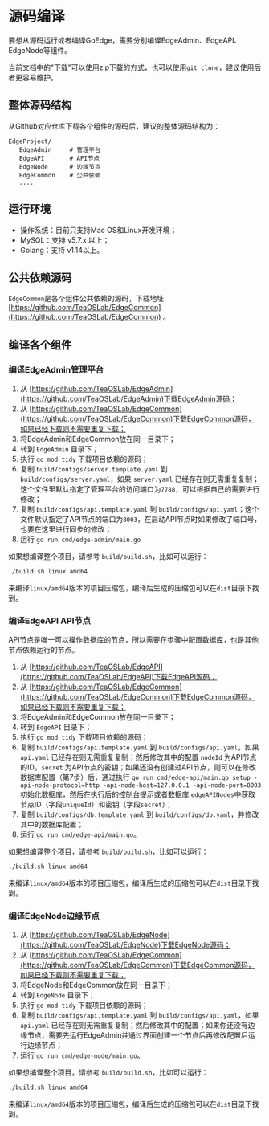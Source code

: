 # 源码编译
要想从源码运行或者编译GoEdge，需要分别编译EdgeAdmin、EdgeAPI、EdgeNode等组件。

当前文档中的"下载"可以使用zip下载的方式，也可以使用`git clone`，建议使用后者更容易维护。

## 整体源码结构
从Github对应仓库下载各个组件的源码后，建议的整体源码结构为：
~~~
EdgeProject/
   EdgeAdmin     # 管理平台
   EdgeAPI       # API节点
   EdgeNode      # 边缘节点
   EdgeCommon    # 公共依赖
   ....
~~~

## 运行环境
* 操作系统：目前只支持Mac OS和Linux开发环境；
* MySQL：支持 v5.7.x 以上；
* Golang：支持 v1.14以上。

## 公共依赖源码
`EdgeCommon`是各个组件公共依赖的源码，下载地址 [https://github.com/TeaOSLab/EdgeCommon](https://github.com/TeaOSLab/EdgeCommon) 。

## 编译各个组件

### 编译EdgeAdmin管理平台
1. 从 [https://github.com/TeaOSLab/EdgeAdmin](https://github.com/TeaOSLab/EdgeAdmin)下载EdgeAdmin源码；
2. 从 [https://github.com/TeaOSLab/EdgeCommon](https://github.com/TeaOSLab/EdgeCommon)下载EdgeCommon源码，如果已经下载则不需要重复下载；
3. 将EdgeAdmin和EdgeCommon放在同一目录下；
4. 转到 `EdgeAdmin` 目录下；
5. 执行 `go mod tidy` 下载项目依赖的源码；   
6. 复制 `build/configs/server.template.yaml` 到 `build/configs/server.yaml`，如果 `server.yaml` 已经存在则无需重复复制；这个文件里默认指定了管理平台的访问端口为`7788`，可以根据自己的需要进行修改；
7. 复制 `build/configs/api.template.yaml` 到 `build/configs/api.yaml`；这个文件默认指定了API节点的端口为`8003`，在启动API节点时如果修改了端口号，也要在这里进行同步的修改；   
8. 运行 `go run cmd/edge-admin/main.go`

如果想编译整个项目，请参考 `build/build.sh`，比如可以运行：
~~~bash
./build.sh linux amd64
~~~
来编译`linux/amd64`版本的项目压缩包，编译后生成的压缩包可以在`dist`目录下找到。

### 编译EdgeAPI API节点
API节点是唯一可以操作数据库的节点，所以需要在步骤中配置数据库，也是其他节点依赖运行的节点。

1. 从 [https://github.com/TeaOSLab/EdgeAPI](https://github.com/TeaOSLab/EdgeAPI)下载EdgeAPI源码；
2. 从 [https://github.com/TeaOSLab/EdgeCommon](https://github.com/TeaOSLab/EdgeCommon)下载EdgeCommon源码，如果已经下载则不需要重复下载；
3. 将EdgeAdmin和EdgeCommon放在同一目录下；
4. 转到 `EdgeAPI` 目录下；   
5. 执行 `go mod tidy` 下载项目依赖的源码；
6. 复制 `build/configs/api.template.yaml` 到 `build/configs/api.yaml`，如果 `api.yaml` 已经存在则无需重复复制；然后修改其中的配置 `nodeId` 为API节点的ID，`secret` 为API节点的密钥；如果还没有创建过API节点，则可以在修改数据库配置（第7步）后，通过执行 `go run cmd/edge-api/main.go setup -api-node-protocol=http -api-node-host=127.0.0.1 -api-node-port=8003` 初始化数据库，然后在执行后的控制台提示或者数据库 `edgeAPINodes`中获取节点ID（字段`uniqueId`）和密钥（字段`secret`）；
7. 复制 `build/configs/db.template.yaml` 到 `build/configs/db.yaml`，并修改其中的数据库配置；
8. 运行 `go run cmd/edge-api/main.go`。

如果想编译整个项目，请参考 `build/build.sh`，比如可以运行：
~~~bash
./build.sh linux amd64
~~~
来编译`linux/amd64`版本的项目压缩包，编译后生成的压缩包可以在`dist`目录下找到。

### 编译EdgeNode边缘节点
1. 从 [https://github.com/TeaOSLab/EdgeNode](https://github.com/TeaOSLab/EdgeNode)下载EdgeNode源码；
2. 从 [https://github.com/TeaOSLab/EdgeCommon](https://github.com/TeaOSLab/EdgeCommon)下载EdgeCommon源码，如果已经下载则不需要重复下载；
3. 将EdgeNode和EdgeCommon放在同一目录下；
4. 转到 `EdgeNode` 目录下；
5. 执行 `go mod tidy` 下载项目依赖的源码；   
6. 复制 `build/configs/api.template.yaml` 到 `build/configs/api.yaml`，如果 `api.yaml` 已经存在则无需重复复制；然后修改其中的配置；如果你还没有边缘节点，需要先运行EdgeAdmin并通过界面创建一个节点后再修改配置后运行边缘节点；
7. 运行 `go run cmd/edge-node/main.go`。

如果想编译整个项目，请参考 `build/build.sh`，比如可以运行：
~~~bash
./build.sh linux amd64
~~~
来编译`linux/amd64`版本的项目压缩包，编译后生成的压缩包可以在`dist`目录下找到。

